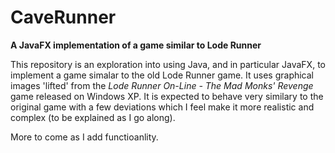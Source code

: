 # CaveRunner
**A JavaFX implementation of a game similar to Lode Runner**

This repository is an exploration into using Java, and in particular JavaFX, to implement a game simalar to the old Lode Runner game.  It uses graphical images 'lifted' from the *Lode Runner On-Line - The Mad Monks' Revenge* game released on Windows XP.  It is expected to behave very similary to the original game with a few deviations which I feel make it more realistic and complex (to be explained as I go along).

More to come as I add functioanlity.

